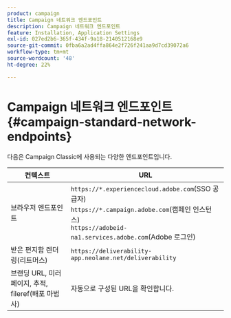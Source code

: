```yaml
---
product: campaign
title: Campaign 네트워크 엔드포인트
description: Campaign 네트워크 엔드포인트
feature: Installation, Application Settings
exl-id: 027ed2b6-365f-434f-9a18-2140512168e9
source-git-commit: 0fba6a2ad4ffa864e2f726f241aa9d7cd39072a6
workflow-type: tm+mt
source-wordcount: '48'
ht-degree: 22%

---
```


# Campaign 네트워크 엔드포인트 {#campaign-standard-network-endpoints}



다음은 Campaign Classic에 사용되는 다양한 엔드포인트입니다.

| 컨텍스트 | URL |
|--- |--- |
| 브라우저 엔드포인트 | `https://*.experiencecloud.adobe.com`(SSO 공급자)<br>`https://*.campaign.adobe.com`(캠페인 인스턴스)<br>`https://adobeid-na1.services.adobe.com`(Adobe 로그인) |
| 받은 편지함 렌더링(리트머스) | `https://deliverability-app.neolane.net/deliverability` |
| 브랜딩 URL, 미러 페이지, 추적, fileref(배포 마법사) | 자동으로 구성된 URL을 확인합니다. |
